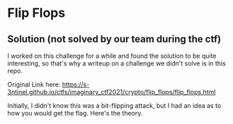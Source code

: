 # Flip Flops


## Solution (not solved by our team during the ctf)

I worked on this challenge for a while and found the solution to be quite interesting, so that's why a writeup on a challenge we didn't solve is in this repo.

Original Link here: https://s-3ntinel.github.io/ctfs/imaginary_ctf2021/crypto/flip_flops/flip_flops.html

Initially, I didn't know this was a bit-flipping attack, but I had an idea as to how you would get the flag. Here's the theory.

